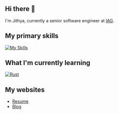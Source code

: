## Hi there 👋

<!--
**jithyan/jithyan** is a ✨ _special_ ✨ repository because its `README.md` (this file) appears on your GitHub profile.

Here are some ideas to get you started:

- 🔭 I’m currently working on ...
- 🌱 I’m currently learning ...
- 👯 I’m looking to collaborate on ...
- 🤔 I’m looking for help with ...
- 💬 Ask me about ...
- 📫 How to reach me: ...
- 😄 Pronouns: ...
- ⚡ Fun fact: ...
-->

I'm Jithya, currently a senior software engineer at [IAG](https://www.iag.com.au/about-us).

## My primary skills

[![My Skills](https://skillicons.dev/icons?i=ts,nodejs,react&perline=3)](https://skillicons.dev)

## What I'm currently learning

[![Rust](https://skillicons.dev/icons?i=rust&perline=3)](https://skillicons.dev)

## My websites

- [Resume](https://jithyan.github.io/resume/)
- [Blog](https://jithyan.github.io/blog/)
